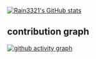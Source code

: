 [![Rain3321's GitHub stats](https://github-readme-stats.vercel.app/api?username=Rain3321&count_private=true&show_icons=true&theme=darcula&hide=issues)](https://github.com/anuraghazra/github-readme-stats)

## contribution graph
[![github activity graph](https://activity-graph.herokuapp.com/graph?username=Rain3321&theme=github)](https://github.com/ashutosh00710/github-readme-activity-graph)

<!--
**Rain3321/Rain3321** is a ✨ _special_ ✨ repository because its `README.md` (this file) appears on your GitHub profile.

Here are some ideas to get you started:

- 🔭 I’m currently working on ...
- 🌱 I’m currently learning ...
- 👯 I’m looking to collaborate on ...
- 🤔 I’m looking for help with ...
- 💬 Ask me about ...
- 📫 How to reach me: ...
- 😄 Pronouns: ...
- ⚡ Fun fact: ...
-->
